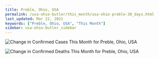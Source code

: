 ```yaml
---
title: Preble, Ohio, USA
permalink: /usa-ohio-butler/this_month/usa-ohio-preble-30_days.html
last_updated: Mar 22, 2021
keywords: ["Preble, Ohio, USA", "This Month"]
sidebar: usa-ohio-butler_sidebar
---
```


![Change in Confirmed Cases This Month for Preble, Ohio, USA](/covid_tracker/images/graphs/usa-ohio-preble-delta_confirmed-30_days_graph.png)

![Change in Confirmed Deaths This Month for Preble, Ohio, USA](/covid_tracker/images/graphs/usa-ohio-preble-delta_deaths-30_days_graph.png)
